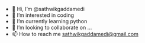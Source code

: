 - 👋 Hi, I’m @sathwikgaddamedi
- 👀 I’m interested in coding 
- 🌱 I’m currently learning python 
- 💞️ I’m looking to collaborate on ...
- 📫 How to reach me sathwikgaddamedi@gmail.com

<!---
sathwikgaddamedi/sathwikgaddamedi is a ✨ special ✨ repository because its `README.md` (this file) appears on your GitHub profile.
You can click the Preview link to take a look at your changes.
--->
